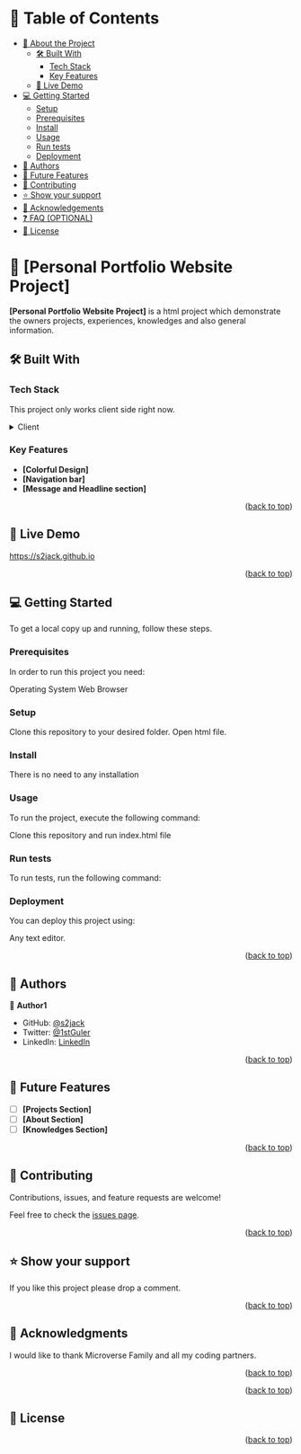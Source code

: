 # 📗 Table of Contents

- [📖 About the Project](#about-project)
  - [🛠 Built With](#built-with)
    - [Tech Stack](#tech-stack)
    - [Key Features](#key-features)
  - [🚀 Live Demo](#live-demo)
- [💻 Getting Started](#getting-started)
  - [Setup](#setup)
  - [Prerequisites](#prerequisites)
  - [Install](#install)
  - [Usage](#usage)
  - [Run tests](#run-tests)
  - [Deployment](#triangular_flag_on_post-deployment)
- [👥 Authors](#authors)
- [🔭 Future Features](#future-features)
- [🤝 Contributing](#contributing)
- [⭐️ Show your support](#support)
- [🙏 Acknowledgements](#acknowledgements)
- [❓ FAQ (OPTIONAL)](#faq)
- [📝 License](#license)


# 📖 [Personal Portfolio Website Project] <a name="about-project"></a>


**[Personal Portfolio Website Project]** is a html project which demonstrate the owners projects, experiences, knowledges and also general information.
## 🛠 Built With <a name="built-with"></a>

### Tech Stack <a name="tech-stack"></a>

This project only works client side right now.

<details>
  <summary>Client</summary>
  <ul>
    <li><a href="https://microverse.org/">HTML&CSS</a></li>
  </ul>
</details>


### Key Features <a name="key-features"></a>


- **[Colorful Design]**
- **[Navigation bar]**
- **[Message and Headline section]**


<p align="right">(<a href="#readme-top">back to top</a>)</p>


## 🚀 Live Demo <a name="live-demo"></a>

<a href="https://s2jack.github.io">https://s2jack.github.io</a>

<p align="right">(<a href="#readme-top">back to top</a>)</p>

## 💻 Getting Started <a name="getting-started"></a>


To get a local copy up and running, follow these steps.

### Prerequisites

In order to run this project you need:

Operating System
Web Browser

### Setup

Clone this repository to your desired folder.
Open html file.


### Install

There is no need to any installation


### Usage

To run the project, execute the following command:

Clone this repository and run index.html file


### Run tests

To run tests, run the following command:


### Deployment

You can deploy this project using:

Any text editor.

<p align="right">(<a href="#readme-top">back to top</a>)</p>

## 👥 Authors <a name="authors"></a>


👤 **Author1**

- GitHub: [@s2jack](https://github.com/s2jack)
- Twitter: [@1stGuler](https://twitter.com/1stGuler)
- LinkedIn: [LinkedIn](https://linkedin.com/in/selcuk-guler)

<p align="right">(<a href="#readme-top">back to top</a>)</p>

## 🔭 Future Features <a name="future-features"></a>


- [ ] **[Projects Section]**
- [ ] **[About Section]**
- [ ] **[Knowledges Section]**

<p align="right">(<a href="#readme-top">back to top</a>)</p>


## 🤝 Contributing <a name="contributing"></a>

Contributions, issues, and feature requests are welcome!

Feel free to check the [issues page](../../issues/).

<p align="right">(<a href="#readme-top">back to top</a>)</p>


## ⭐️ Show your support <a name="support"></a>

If you like this project please drop a comment.

<p align="right">(<a href="#readme-top">back to top</a>)</p>


## 🙏 Acknowledgments <a name="acknowledgements"></a>


I would like to thank Microverse Family and all my coding partners.

<p align="right">(<a href="#readme-top">back to top</a>)</p>



<p align="right">(<a href="#readme-top">back to top</a>)</p>


## 📝 License <a name="license"></a>

<p align="right">(<a href="#readme-top">back to top</a>)</p>
